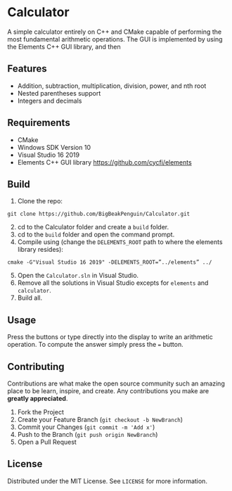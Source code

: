 # Calculator
A simple calculator entirely on C++ and CMake capable of performing the most fundamental arithmetic operations. The GUI is implemented by using the Elements C++ GUI library, and then

## Features
* Addition, subtraction, multiplication, division, power, and nth root
* Nested parentheses support
* Integers and decimals

## Requirements
* CMake
* Windows SDK Version 10
* Visual Studio 16 2019
* Elements C++ GUI library https://github.com/cycfi/elements

## Build
1. Clone the repo:
```
git clone https://github.com/BigBeakPenguin/Calculator.git
```
2. cd to the Calculator folder and create a `build` folder.
3. cd to the `build` folder and open the command prompt.
4. Compile using (change the `DELEMENTS_ROOT` path to where the elements library resides):
```
cmake -G"Visual Studio 16 2019" -DELEMENTS_ROOT=”../elements” ../
```
5. Open the `Calculator.sln` in Visual Studio.
6. Remove all the solutions in Visual Studio excepts for `elements` and `calculator`.
7. Build all.

## Usage
Press the buttons or type directly into the display to write an arithmetic operation. To compute the answer simply press the `=` button.

## Contributing
Contributions are what make the open source community such an amazing place to be learn, inspire, and create. Any contributions you make are **greatly appreciated**.

1. Fork the Project
2. Create your Feature Branch (`git checkout -b NewBranch`)
3. Commit your Changes (`git commit -m 'Add x'`)
4. Push to the Branch (`git push origin NewBranch`)
5. Open a Pull Request

## License

Distributed under the MIT License. See `LICENSE` for more information.

